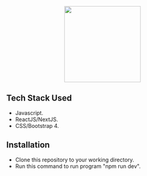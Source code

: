 <p align="center"><a href="https://github.com/jedgarf" target="_blank"><img src="https://avatars.githubusercontent.com/u/40312999?s=96&v=4" width="200"></a></p>

## Tech Stack Used

- Javascript.
- ReactJS/NextJS.
- CSS/Bootstrap 4.


## Installation

- Clone this repository to your working directory.
- Run this command to run program "npm run dev".